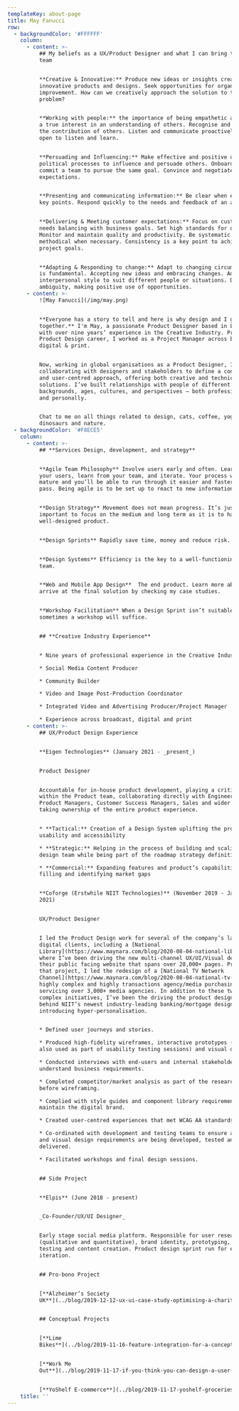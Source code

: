 ```yaml
---
templateKey: about-page
title: May Fanucci
row:
  - backgroundColor: '#FFFFFF'
    column:
      - content: >-
          ## My beliefs as a UX/Product Designer and what I can bring to your
          team


          **Creative & Innovative:** Produce new ideas or insights creating
          innovative products and designs. Seek opportunities for organisational
          improvement. How can we creatively approach the solution to this
          problem?


          **Working with people:** the importance of being empathetic and having
          a true interest in an understanding of others. Recognise and reward
          the contribution of others. Listen and communicate proactively. Being
          open to listen and learn.


          **Persuading and Influencing:** Make effective and positive use of
          political processes to influence and persuade others. Onboard and
          commit a team to pursue the same goal. Convince and negotiate
          expectations.


          **Presenting and communicating information:** Be clear when expressing
          key points. Respond quickly to the needs and feedback of an audience. 


          **Delivering & Meeting customer expectations:** Focus on customer
          needs balancing with business goals. Set high standards for quality.
          Monitor and maintain quality and productivity. Be systematic and
          methodical when necessary. Consistency is a key point to achieve
          project goals.


          **Adapting & Responding to change:** Adapt to changing circumstances
          is fundamental. Accepting new ideas and embracing changes. Adapt
          interpersonal style to suit different people or situations. Deal with
          ambiguity, making positive use of opportunities.
      - content: >-
          ![May Fanucci](/img/may.png)


          **Everyone has a story to tell and here is why design and I go well
          together.** I'm May, a passionate Product Designer based in London
          with over nine years’ experience in the Creative Industry. Prior to my
          Product Design career, I worked as a Project Manager across broadcast,
          digital & print. 


          Now, working in global organisations as a Product Designer, I've been
          collaborating with designers and stakeholders to define a consistent
          and user-centred approach, offering both creative and technical-based
          solutions. I’ve built relationships with people of different
          backgrounds, ages, cultures, and perspectives – both professionally
          and personally. 


          Chat to me on all things related to design, cats, coffee, yoga,
          dinosaurs and nature.
  - backgroundColor: '#F8ECE5'
    column:
      - content: >-
          ## **Services Design, development, and strategy**


          **Agile Team Philosophy** Involve users early and often. Learn from
          your users, learn from your team, and iterate. Your process will
          mature and you’ll be able to run through it easier and faster on each
          pass. Being agile is to be set up to react to new information fast.


          **Design Strategy** Movement does not mean progress. It’s just as
          important to focus on the medium and long term as it is to have a
          well-designed product. 


          **Design Sprints** Rapidly save time, money and reduce risk.


          **Design Systems** Efficiency is the key to a well-functioning design
          team. 


          **Web and Mobile App Design**  The end product. Learn more about how I
          arrive at the final solution by checking my case studies.


          **Workshop Facilitation** When a Design Sprint isn’t suitable,
          sometimes a workshop will suffice.


          ## **Creative Industry Experience**


          * Nine years of professional experience in the Creative Industry

          * Social Media Content Producer

          * Community Builder

          * Video and Image Post-Production Coordinator

          * Integrated Video and Advertising Producer/Project Manager

          * Experience across broadcast, digital and print
      - content: >-
          ## UX/Product Design Experience


          **Eigen Technologies** (January 2021 - _present_)


          Product Designer


          Accountable for in-house product development, playing a critical role
          within the Product team, collaborating directly with Engineers,
          Product Managers, Customer Success Managers, Sales and wider business,
          taking ownership of the entire product experience.


          * **Tactical:** Creation of a Design System uplifting the product’s
          usability and accessibility

          * **Strategic:** Helping in the process of building and scaling up a
          design team while being part of the roadmap strategy definition

          * **Commercial:** Expanding features and product’s capabilities,
          filling and identifying market gaps


          **Coforge (Erstwhile NIIT Technologies)** (November 2019 - January
          2021)


          UX/Product Designer


          I led the Product Design work for several of the company’s largest
          digital clients, including a [National
          Library](https://www.maynara.com/blog/2020-08-04-national-library/),
          where I’ve been driving the new multi-channel UX/UI/Visual design for
          their public facing website that spans over 28,000+ pages. Prior to
          that project, I led the redesign of a [National TV Network
          Channel](https://www.maynara.com/blog/2020-08-04-national-tv-network-channel/)’s
          highly complex and highly transactions agency/media purchasing portal
          servicing over 3,000+ media agencies. In addition to these two highly
          complex initiatives, I’ve been the driving the product design force
          behind NIIT’s newest industry-leading banking/mortgage design
          introducing hyper-personalisation.


          * Defined user journeys and stories.

          * Produced high-fidelity wireframes, interactive prototypes (that were
          also used as part of usability testing sessions) and visual designs.

          * Conducted interviews with end-users and internal stakeholders to
          understand business requirements.

          * Completed competitor/market analysis as part of the research phase
          before wireframing.

          * Complied with style guides and component library requirements to
          maintain the digital brand.

          * Created user-centred experiences that met WCAG AA standards.

          * Co-ordinated with development and testing teams to ensure all UX/UI
          and visual design requirements are being developed, tested and
          delivered.

          * Facilitated workshops and final design sessions.


          ## Side Project


          **Elpis** (June 2018 - present)


          _Co-Founder/UX/UI Designer_


          Early stage social media platform. Responsible for user research
          (qualitative and quantitative), brand identity, prototyping, user
          testing and content creation. Product design sprint run for early
          iteration.


          ## Pro-bono Project


          [**Alzheimer’s Society
          UK**](../blog/2019-12-12-ux-ui-case-study-optimising-a-charity-e-commerce-experience/)


          ## Conceptual Projects


          [**Lime
          Bikes**](../blog/2019-11-16-feature-integration-for-a-conceptual-bike-sharing-mobile-application/)


          [**Work Me
          Out**](../blog/2019-11-17-if-you-think-you-can-design-a-user-experience-and-prototype-it-in-5-days-you’re-right/)


          [**YoShelf E-commerce**](../blog/2019-11-17-yoshelf-groceries/)
    title: ''
---
```


###
